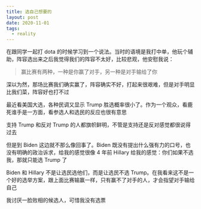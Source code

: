 ```yaml
---
title: 选自己想要的
layout: post
date: 2020-11-01
tags:
  - reality
---
```


在跟同学一起打 dota 的时候学习到一个说法。当时的语境是我打中单，他玩个辅助，阵容选出来之后我觉得我们的阵容不太好，比较悲观，他安慰我说：

> 赢比赛有两种，一种是你赢了对手，另一种是对手输给了你

深以为然，那场比赛我们确实赢了，阵容确实不好，打起来很艰难，但是对手明显比我们菜，阵容好也打不过

最近看美国大选，各种民调又显示 Trump 胜选概率很小了。作为一个观众，看鹿死谁手是一方面，看参选人和选民的反应也很有意思

支持 Trump 和反对 Trump 的人都旗帜鲜明，不管是支持还是反对感觉都很说得过去

但是到 Biden 这边就不那么像回事了。Biden 既没有提出什么强有力的口号，也没有明确的政治诉求，给我的感觉很像 4 年前 Hillary 给我的感觉：你们如果不选我，那就只能选 Trump 了

Biden 和 Hillary 不是让选民选他们，而是让选民不选 Trump。在我看来这不是一个好的选举方案，跟上面比赛输赢一样，只有赢不了对手的人，才会指望对手输给自己

我讨厌一脸败相的候选人，可惜我没有选票
